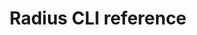 ---
type: docs
title: "Radius CLI reference"
linkTitle: "rad CLI"
description: "Detailed reference documentation on the Radius CLI"
weight: 100
---
